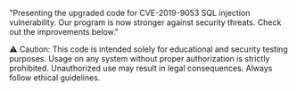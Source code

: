 "Presenting the upgraded code for CVE-2019-9053 SQL injection vulnerability. Our program is now stronger against security threats. Check out the improvements below."

⚠️ Caution: This code is intended solely for educational and security testing purposes. Usage on any system without proper authorization is strictly prohibited. Unauthorized use may result in legal consequences. Always follow ethical guidelines.
